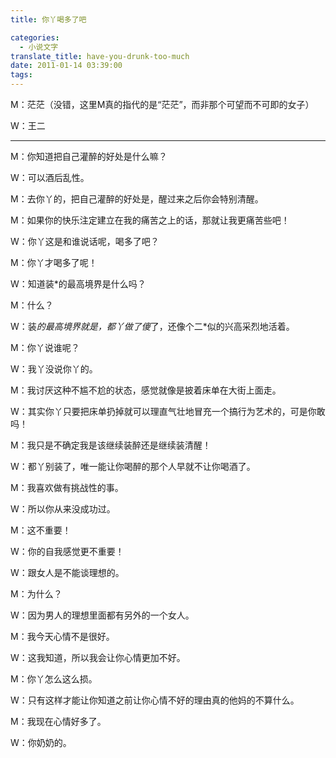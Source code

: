 ```yaml
---
title: 你丫喝多了吧

categories:
  - 小说文字
translate_title: have-you-drunk-too-much
date: 2011-01-14 03:39:00
tags:
---
```


M：茫茫（没错，这里M真的指代的是“茫茫”，而非那个可望而不可即的女子）

W：王二

---

M：你知道把自己灌醉的好处是什么嘛？

W：可以酒后乱性。

M：去你丫的，把自己灌醉的好处是，醒过来之后你会特别清醒。

M：如果你的快乐注定建立在我的痛苦之上的话，那就让我更痛苦些吧！

W：你丫这是和谁说话呢，喝多了吧？

M：你丫才喝多了呢！

W：知道装*的最高境界是什么吗？

M：什么？

W：装*的最高境界就是，都丫做了傻*了，还像个二*似的兴高采烈地活着。

M：你丫说谁呢？

W：我丫没说你丫的。

M：我讨厌这种不尴不尬的状态，感觉就像是披着床单在大街上面走。

W：其实你丫只要把床单扔掉就可以理直气壮地冒充一个搞行为艺术的，可是你敢吗！

M：我只是不确定我是该继续装醉还是继续装清醒！

W：都丫别装了，唯一能让你喝醉的那个人早就不让你喝酒了。

M：我喜欢做有挑战性的事。

W：所以你从来没成功过。

M：这不重要！

W：你的自我感觉更不重要！

W：跟女人是不能谈理想的。

M：为什么？

W：因为男人的理想里面都有另外的一个女人。

M：我今天心情不是很好。

W：这我知道，所以我会让你心情更加不好。

M：你丫怎么这么损。

W：只有这样才能让你知道之前让你心情不好的理由真的他妈的不算什么。

M：我现在心情好多了。

W：你奶奶的。